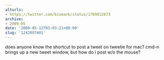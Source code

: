 ```yaml
---
alturls:
- https://twitter.com/bismark/status/1769812673
archive:
- 2009-05
date: '2009-05-12T03:03:21+00:00'
slug: '1242097401'
---
```


does anyone know the shortcut to post a tweet on tweetie for mac? cmd-n brings up a new tweet window, but how do i post w/o the mouse?


